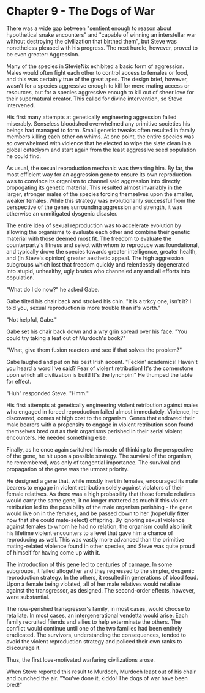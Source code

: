 # Chapter 9 - The Dogs of War

There was a wide gap between "sentient enough to reason about hypothetical snake encounters" and "capable of winning an interstellar war without destroying the civilization that birthed them", but Steve was nonetheless pleased with his progress. The next hurdle, however, proved to be even greater: Aggression.

Many of the species in StevieNix exhibited a basic form of aggression. Males would often fight each other to control access to females or food, and this was certainly true of the great apes. The design brief, however, wasn't for a species aggressive enough to kill for mere mating access or resources, but for a species aggressive enough to kill out of sheer love for their supernatural creator. This called for divine intervention, so Steve intervened.

His first many attempts at genetically engineering aggression failed miserably. Senseless bloodshed overwhelmed any primitive societies his beings had managed to form. Small genetic tweaks often resulted in family members killing each other on whims. At one point, the entire species was so overwhelmed with violence that he elected to wipe the slate clean in a global cataclysm and start again from the least aggressive seed population he could find.

As usual, the sexual reproduction mechanic was thwarting him. By far, the most efficient way for an aggression gene to ensure its own reproduction was to convince its organism to channel said aggression into directly propogating its genetic material. This resulted almost invariably in the larger, stronger males of the species forcing themselves upon the smaller, weaker females. While this strategy was evolutionarily successful from the perspective of the genes surrounding aggression and strength, it was otherwise an unmitigated dysgenic disaster.

The entire idea of sexual reproduction was to accelerate evolution by allowing the organisms to evaluate each other and combine their genetic material with those deemed most fit. The freedom to evaluate the counterparty's fitness and select with whom to reproduce was foundational, and typically drove the species towards greater intelligence, greater health, and (in Steve's opinion) greater aesthetic appeal. The high aggression subgroups which lost that freedom quickly and relentlessly degenerated into stupid, unhealthy, ugly brutes who channeled any and all efforts into copulation.

"What do I do now?" he asked Gabe.

Gabe tilted his chair back and stroked his chin. "It is a trkcy one, isn't it? I told you, sexual reproduction is more trouble than it's worth."

"Not helpful, Gabe."

Gabe set his chair back down and a wry grin spread over his face. "You could try taking a leaf out of Murdoch's book?"

"What, give them fusion reactors and see if that solves the problem?"

Gabe laughed and put on his best Irish accent. "Feckin' academics! Haven't you heard a word I've said? Fear of violent retribution! It's the cornerstone upon which all civilization is built! It's the lynchpin!" He thumped the table for effect.

"Huh" responded Steve. "Hmm."

His first attempts at genetically engineering violent retribution against males who engaged in forced reproduction failed almost immediately. Violence, he discovered, comes at high cost to the organism. Genes that endowed their male bearers with a propensity to engage in violent retribution soon found themselves bred out as their organisms perished in their serial violent encounters. He needed something else.

Finally, as he once again switched his mode of thinking to the perspective of the gene, he hit upon a possible strategy. The survival of the organism, he remembered, was only of tangential importance. The survival and propagation of the gene was the utmost priority.

He designed a gene that, while mostly inert in females, encouraged its male bearers to engage in violent retribution solely against violators of their female relatives. As there was a high probability that those female relatives would carry the same gene, it no longer mattered as much if this violent retribution led to the possibility of the male organism perishing - the gene would live on in the females, and be passed down to her (hopefully fitter now that she could mate-select) offspring. By ignoring sexual violence against females to whom he had no relation, the organism could also limit his lifetime violent encounters to a level that gave him a chance of reproducing as well. This was vastly more advanced than the primitive mating-related violence found in other species, and Steve was quite proud of himself for having come up with it.

The introduction of this gene led to centuries of carnage. In some subgroups, it failed altogether and they regressed to the simpler, dysgenic reproduction strategy. In the others, it resulted in generations of blood feud. Upon a female being violated, all of her male relatives would retaliate against the transgressor, as designed. The second-order effects, however, were substantial.

The now-perished transgressor's family, in most cases, would choose to retaliate. In most cases, an intergenerational vendetta would arise. Each family recruited friends and allies to help exterminate the others. The conflict would continue until one of the two families had been entirely eradicated. The survivors, understanding the consequences, tended to avoid the violent reproduction strategy and policed their own ranks to discourage it.

Thus, the first love-motivated warfaring civilizations arose.

When Steve reported this result to Murdoch, Murdoch leapt out of his chair and punched the air. "You've done it, kiddo! The dogs of war have been bred!"
